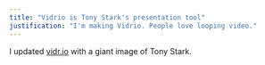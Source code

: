 ```yaml
---
title: "Vidrio is Tony Stark's presentation tool"
justification: "I'm making Vidrio. People love looping video."
---
```


I updated [vidr.io](https://vidr.io/) with a giant image of Tony Stark.

